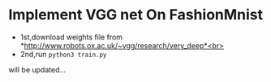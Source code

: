# Implement VGG net On FashionMnist
+ 1st,download weights file from *http://www.robots.ox.ac.uk/~vgg/research/very_deep*<br>
+ 2nd,run `python3 train.py`<br>

will be updated...